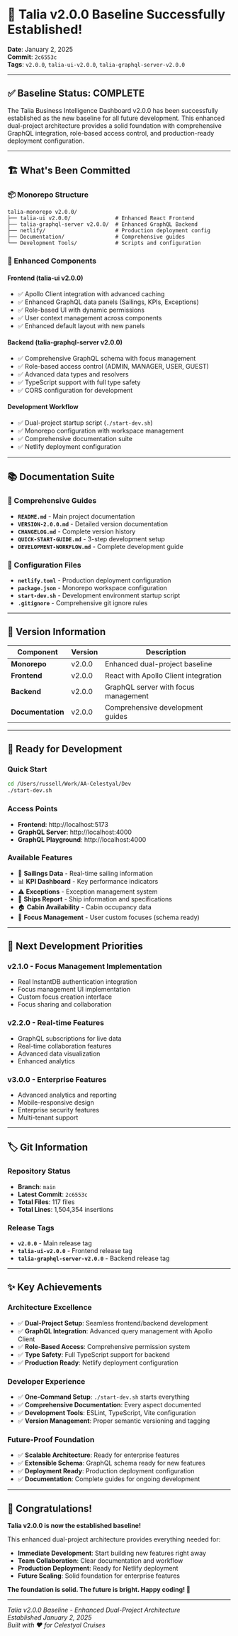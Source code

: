 # 🎉 Talia v2.0.0 Baseline Successfully Established!

**Date**: January 2, 2025  
**Commit**: `2c6553c`  
**Tags**: `v2.0.0`, `talia-ui-v2.0.0`, `talia-graphql-server-v2.0.0`

---

## ✅ **Baseline Status: COMPLETE**

The Talia Business Intelligence Dashboard v2.0.0 has been successfully established as the new baseline for all future development. This enhanced dual-project architecture provides a solid foundation with comprehensive GraphQL integration, role-based access control, and production-ready deployment configuration.

---

## 🏗️ **What's Been Committed**

### **📦 Monorepo Structure**
```
talia-monorepo v2.0.0/
├── talia-ui v2.0.0/              # Enhanced React Frontend
├── talia-graphql-server v2.0.0/  # Enhanced GraphQL Backend
├── netlify/                      # Production deployment config
├── Documentation/                # Comprehensive guides
└── Development Tools/            # Scripts and configuration
```

### **🔧 Enhanced Components**

#### **Frontend (talia-ui v2.0.0)**
- ✅ Apollo Client integration with advanced caching
- ✅ Enhanced GraphQL data panels (Sailings, KPIs, Exceptions)
- ✅ Role-based UI with dynamic permissions
- ✅ User context management across components
- ✅ Enhanced default layout with new panels

#### **Backend (talia-graphql-server v2.0.0)**
- ✅ Comprehensive GraphQL schema with focus management
- ✅ Role-based access control (ADMIN, MANAGER, USER, GUEST)
- ✅ Advanced data types and resolvers
- ✅ TypeScript support with full type safety
- ✅ CORS configuration for development

#### **Development Workflow**
- ✅ Dual-project startup script (`./start-dev.sh`)
- ✅ Monorepo configuration with workspace management
- ✅ Comprehensive documentation suite
- ✅ Netlify deployment configuration

---

## 📚 **Documentation Suite**

### **📖 Comprehensive Guides**
- **`README.md`** - Main project documentation
- **`VERSION-2.0.0.md`** - Detailed version documentation
- **`CHANGELOG.md`** - Complete version history
- **`QUICK-START-GUIDE.md`** - 3-step development setup
- **`DEVELOPMENT-WORKFLOW.md`** - Complete development guide

### **🔧 Configuration Files**
- **`netlify.toml`** - Production deployment configuration
- **`package.json`** - Monorepo workspace configuration
- **`start-dev.sh`** - Development environment startup script
- **`.gitignore`** - Comprehensive git ignore rules

---

## 🎯 **Version Information**

| Component | Version | Description |
|-----------|---------|-------------|
| **Monorepo** | v2.0.0 | Enhanced dual-project baseline |
| **Frontend** | v2.0.0 | React with Apollo Client integration |
| **Backend** | v2.0.0 | GraphQL server with focus management |
| **Documentation** | v2.0.0 | Comprehensive development guides |

---

## 🚀 **Ready for Development**

### **Quick Start**
```bash
cd /Users/russell/Work/AA-Celestyal/Dev
./start-dev.sh
```

### **Access Points**
- **Frontend**: http://localhost:5173
- **GraphQL Server**: http://localhost:4000
- **GraphQL Playground**: http://localhost:4000

### **Available Features**
- 🚢 **Sailings Data** - Real-time sailing information
- 📊 **KPI Dashboard** - Key performance indicators
- ⚠️ **Exceptions** - Exception management system
- 🚢 **Ships Report** - Ship information and specifications
- 🏠 **Cabin Availability** - Cabin occupancy data
- 🎯 **Focus Management** - User custom focuses (schema ready)

---

## 🔮 **Next Development Priorities**

### **v2.1.0 - Focus Management Implementation**
- Real InstantDB authentication integration
- Focus management UI implementation
- Custom focus creation interface
- Focus sharing and collaboration

### **v2.2.0 - Real-time Features**
- GraphQL subscriptions for live data
- Real-time collaboration features
- Advanced data visualization
- Enhanced analytics

### **v3.0.0 - Enterprise Features**
- Advanced analytics and reporting
- Mobile-responsive design
- Enterprise security features
- Multi-tenant support

---

## 🏷️ **Git Information**

### **Repository Status**
- **Branch**: `main`
- **Latest Commit**: `2c6553c`
- **Total Files**: 117 files
- **Total Lines**: 1,504,354 insertions

### **Release Tags**
- **`v2.0.0`** - Main release tag
- **`talia-ui-v2.0.0`** - Frontend release tag
- **`talia-graphql-server-v2.0.0`** - Backend release tag

---

## ✨ **Key Achievements**

### **Architecture Excellence**
- ✅ **Dual-Project Setup**: Seamless frontend/backend development
- ✅ **GraphQL Integration**: Advanced query management with Apollo Client
- ✅ **Role-Based Access**: Comprehensive permission system
- ✅ **Type Safety**: Full TypeScript support for backend
- ✅ **Production Ready**: Netlify deployment configuration

### **Developer Experience**
- ✅ **One-Command Setup**: `./start-dev.sh` starts everything
- ✅ **Comprehensive Documentation**: Every aspect documented
- ✅ **Development Tools**: ESLint, TypeScript, Vite configuration
- ✅ **Version Management**: Proper semantic versioning and tagging

### **Future-Proof Foundation**
- ✅ **Scalable Architecture**: Ready for enterprise features
- ✅ **Extensible Schema**: GraphQL schema ready for new features
- ✅ **Deployment Ready**: Production deployment configuration
- ✅ **Documentation**: Complete guides for ongoing development

---

## 🎉 **Congratulations!**

**Talia v2.0.0 is now the established baseline!** 

This enhanced dual-project architecture provides everything needed for:
- **Immediate Development**: Start building new features right away
- **Team Collaboration**: Clear documentation and workflow
- **Production Deployment**: Ready for Netlify deployment
- **Future Scaling**: Solid foundation for enterprise features

**The foundation is solid. The future is bright. Happy coding! 🚀**

---

*Talia v2.0.0 Baseline - Enhanced Dual-Project Architecture*  
*Established January 2, 2025*  
*Built with ❤️ for Celestyal Cruises*
